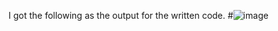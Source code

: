 I got the following as the output for the written code.
#![image](https://github.com/heyitsme-jhansi-palle-ongit/microproject1/assets/161417122/25e0c4ed-0f68-4b43-aa51-dbd257b8c082)

